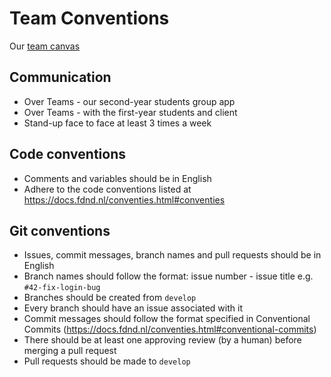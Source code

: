 # Team Conventions
Our [team canvas](https://www.figma.com/design/ZpUnjTTKth5AHhfBd7qjcG/SnappThis?node-id=0-1&t=0DqkwhleUHG1YjqY-1)

## Communication 
- Over Teams - our second-year students group app
- Over Teams - with the first-year students and client
- Stand-up face to face at least 3 times a week

## Code conventions
- Comments and variables should be in English
- Adhere to the code conventions listed at https://docs.fdnd.nl/conventies.html#conventies

## Git conventions
- Issues, commit messages, branch names and pull requests should be in English
- Branch names should follow the format: issue number - issue title e.g. `#42-fix-login-bug`
- Branches should be created from `develop`
- Every branch should have an issue associated with it
- Commit messages should follow the format specified in Conventional Commits (https://docs.fdnd.nl/conventies.html#conventional-commits)
- There should be at least one approving review (by a human) before merging a pull request
- Pull requests should be made to `develop`